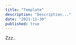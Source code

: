 ```yaml
---
title: "Template"
description: "Description..."
date: "2021-11-30"
published: true
---
```


Zzz..